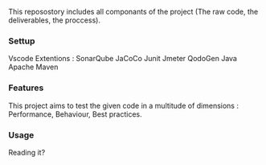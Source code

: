 This reposostory includes all componants of the project (The raw code, the deliverables, the proccess).

### Settup
Vscode Extentions : SonarQube
JaCoCo 
Junit
Jmeter
QodoGen
Java
Apache Maven

### Features
This project aims to test the given code in a multitude of dimensions : Performance, Behaviour, Best practices.

### Usage 
Reading it?
